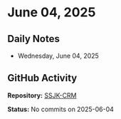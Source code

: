 ﻿# June 04, 2025

## Daily Notes

- Wednesday, June 04, 2025

## GitHub Activity

**Repository:** [SSJK-CRM](https://github.com/Rupali59/SSJK-CRM)

**Status:** No commits on 2025-06-04
